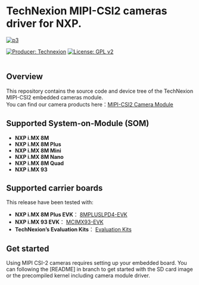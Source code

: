 # TechNexion MIPI-CSI2 cameras driver for NXP.

[![p3](https://github.com/TechNexion-Vision/imx8_evk_tevi/assets/57210123/ad8c94e7-8a32-49e8-ac15-f6788125d215)](https://www.technexion.com/products/embedded-vision/)


[![Producer: Technexion](https://img.shields.io/badge/Producer-Technexion-blue.svg)](https://www.technexion.com)
[![License: GPL v2](https://img.shields.io/badge/License-GPL%20v2-blue.svg)](https://www.gnu.org/licenses/old-licenses/gpl-2.0.en.html)
<br/><br/>

## Overview
This repository contains the source code and device tree of the TechNexion MIPI-CSI2 embedded cameras module.<br/>
You can find our camera products here：[MIPI-CSI2 Camera Module](https://www.technexion.com/products/embedded-vision/mipi-csi2/)

## Supported System-on-Module (SOM)
+ **NXP i.MX 8M**
+ **NXP i.MX 8M Plus**
+ **NXP i.MX 8M Mini**
+ **NXP i.MX 8M Nano**
+ **NXP i.MX 8M Quad**
+ **NXP i.MX 93**

## Supported carrier boards
This release have been tested with:
+ **NXP i.MX 8M Plus EVK**： [8MPLUSLPD4-EVK](https://www.nxp.com/design/design-center/development-boards/i-mx-evaluation-and-development-boards/evaluation-kit-for-the-i-mx-8m-plus-applications-processor:8MPLUSLPD4-EVK)<br/>
+ **NXP i.MX 93 EVK**： [MCIMX93-EVK](https://www.nxp.com/design/design-center/development-boards-and-designs/i-mx-evaluation-and-development-boards/i-mx-93-evaluation-kit:i.MX93EVK)<br/>
+ **TechNexion’s Evaluation Kits**： [Evaluation Kits](https://www.technexion.com/products/system-on-modules/evk/)<br/>

## Get started
Using MIPI CSI-2 cameras requires setting up your embedded board.
You can following the [README] in branch to get started with the SD card image or the precompiled kernel including camera module driver.


 <br/>
 <br/>
 <br/>

